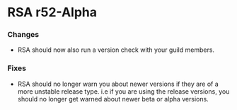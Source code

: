 # RSA r52-Alpha

### Changes
* RSA should now also run a version check with your guild members.

### Fixes
* RSA should no longer warn you about newer versions if they are of a more unstable release type. i.e if you are using the release versions, you should no longer get warned about newer beta or alpha versions.